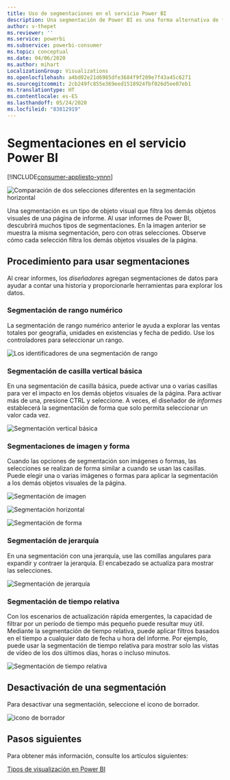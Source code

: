 ```yaml
---
title: Uso de segmentaciones en el servicio Power BI
description: Una segmentación de Power BI es una forma alternativa de filtro que limita la parte del conjunto de datos que se muestra en las demás visualizaciones de un informe.
author: v-thepet
ms.reviewer: ''
ms.service: powerbi
ms.subservice: powerbi-consumer
ms.topic: conceptual
ms.date: 04/06/2020
ms.author: mihart
LocalizationGroup: Visualizations
ms.openlocfilehash: a4bd02e21d6985dfe3684f9f209e7f43a45c6271
ms.sourcegitcommit: 2cb249fc855e369eed1518924fbf026d5ee07eb1
ms.translationtype: HT
ms.contentlocale: es-ES
ms.lasthandoff: 05/24/2020
ms.locfileid: "83812919"
---
```

# <a name="slicers-in-the-power-bi-service"></a>Segmentaciones en el servicio Power BI

[!INCLUDE[consumer-appliesto-ynnn](../includes/consumer-appliesto-yynn.md)]

![Comparación de dos selecciones diferentes en la segmentación horizontal](media/end-user-slicer/power-bi-slider.png)

Una segmentación es un tipo de objeto visual que filtra los demás objetos visuales de una página de informe. Al usar informes de Power BI, descubrirá muchos tipos de segmentaciones. En la imagen anterior se muestra la misma segmentación, pero con otras selecciones. Observe cómo cada selección filtra los demás objetos visuales de la página.  


## <a name="how-to-use-slicers"></a>Procedimiento para usar segmentaciones
Al crear informes, los *diseñadores* agregan segmentaciones de datos para ayudar a contar una historia y proporcionarle herramientas para explorar los datos.

### <a name="numeric-range-slicer"></a>Segmentación de rango numérico
 La segmentación de rango numérico anterior le ayuda a explorar las ventas totales por geografía, unidades en existencias y fecha de pedido. Use los controladores para seleccionar un rango. 

![Los identificadores de una segmentación de rango](media/end-user-slicer/power-bi-handles.png)

### <a name="basic-vertical-checkbox-slicer"></a>Segmentación de casilla vertical básica

En una segmentación de casilla básica, puede activar una o varias casillas para ver el impacto en los demás objetos visuales de la página. Para activar más de una, presione CTRL y seleccione. A veces, el diseñador de *informes* establecerá la segmentación de forma que solo permita seleccionar un valor cada vez. 

![Segmentación vertical básica](media/end-user-slicer/power-bi-basic.png)

### <a name="image-and-shape-slicers"></a>Segmentaciones de imagen y forma
Cuando las opciones de segmentación son imágenes o formas, las selecciones se realizan de forma similar a cuando se usan las casillas. Puede elegir una o varias imágenes o formas para aplicar la segmentación a los demás objetos visuales de la página. 

![Segmentación de imagen](media/end-user-slicer/power-bi-image.png)    

![Segmentación horizontal](media/end-user-slicer/power-bi-horizontal.png)    

![Segmentación de forma](media/end-user-slicer/power-bi-boxes.png)

### <a name="hierarchy-slicer"></a>Segmentación de jerarquía

En una segmentación con una jerarquía, use las comillas angulares para expandir y contraer la jerarquía. El encabezado se actualiza para mostrar las selecciones.

![Segmentación de jerarquía](media/end-user-slicer/power-bi-hierarchy.png)

### <a name="relative-time-slicer"></a>Segmentación de tiempo relativa
Con los escenarios de actualización rápida emergentes, la capacidad de filtrar por un período de tiempo más pequeño puede resultar muy útil.
Mediante la segmentación de tiempo relativa, puede aplicar filtros basados en el tiempo a cualquier dato de fecha u hora del informe. Por ejemplo, puede usar la segmentación de tiempo relativa para mostrar solo las vistas de vídeo de los dos últimos días, horas o incluso minutos. 

![Segmentación de tiempo relativa](media/end-user-slicer/power-bi-relative-time.png)

## <a name="deactivate-a-slicer"></a>Desactivación de una segmentación
Para desactivar una segmentación, seleccione el icono de borrador.

![icono de borrador](media/end-user-slicer/power-bi-eraser.png)

## <a name="next-steps"></a>Pasos siguientes
Para obtener más información, consulte los artículos siguientes:

[Tipos de visualización en Power BI](end-user-visualizations.md)

